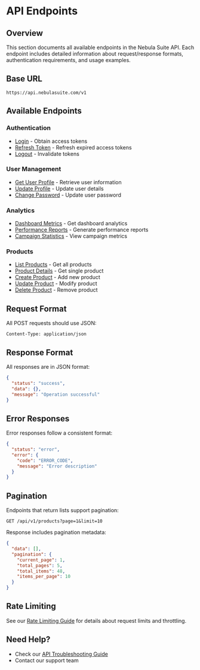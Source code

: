 # API Endpoints

## Overview

This section documents all available endpoints in the Nebula Suite API. Each endpoint includes detailed information about request/response formats, authentication requirements, and usage examples.

## Base URL

```
https://api.nebulasuite.com/v1
```

## Available Endpoints

### Authentication
- [Login](/auth/login.md) - Obtain access tokens
- [Refresh Token](/auth/refresh.md) - Refresh expired access tokens
- [Logout](/auth/logout.md) - Invalidate tokens

### User Management
- [Get User Profile](/users/get-profile.md) - Retrieve user information
- [Update Profile](/users/update-profile.md) - Update user details
- [Change Password](/users/change-password.md) - Update user password

### Analytics
- [Dashboard Metrics](/analytics/dashboard.md) - Get dashboard analytics
- [Performance Reports](/analytics/reports.md) - Generate performance reports
- [Campaign Statistics](/analytics/campaigns.md) - View campaign metrics

### Products
- [List Products](/products/list.md) - Get all products
- [Product Details](/products/details.md) - Get single product
- [Create Product](/products/create.md) - Add new product
- [Update Product](/products/update.md) - Modify product
- [Delete Product](/products/delete.md) - Remove product

## Request Format

All POST requests should use JSON:

```http
Content-Type: application/json
```

## Response Format

All responses are in JSON format:

```json
{
  "status": "success",
  "data": {},
  "message": "Operation successful"
}
```

## Error Responses

Error responses follow a consistent format:

```json
{
  "status": "error",
  "error": {
    "code": "ERROR_CODE",
    "message": "Error description"
  }
}
```

## Pagination

Endpoints that return lists support pagination:

```http
GET /api/v1/products?page=1&limit=10
```

Response includes pagination metadata:

```json
{
  "data": [],
  "pagination": {
    "current_page": 1,
    "total_pages": 5,
    "total_items": 48,
    "items_per_page": 10
  }
}
```

## Rate Limiting

See our [Rate Limiting Guide](../rate-limiting.md) for details about request limits and throttling.

## Need Help?

- Check our [API Troubleshooting Guide](../troubleshooting.md)
- Contact our support team